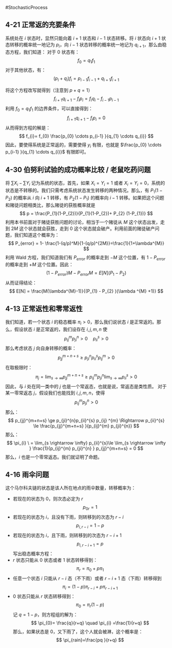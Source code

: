 #StochasticProcess  

## 4-21 正常返的充要条件
系统处在 $i$ 状态时，显然只能向着 $i+1$ 状态和 $i-1$ 状态转移。将 $i$ 状态向 $i+1$ 状态转移的概率统一地记为 $p_{i}$，向 $i-1$ 状态转移的概率统一地记为 $q_{i+1}$，那么由稳态方程，我们知道：
对于 0 状态有：
$$
f_{0}  = q_{1}f_{1}
$$
对于其他状态，有：
$$
(p_{i}+q_{i})f_{i} = p_{i-1} f_{i-1} + q_{i+1} f_{i+1} 
$$

将这个方程改写就得到（注意到 $p+q  =1$）
$$
f_{i+1} q_{i+1} - f_{i} p_{i}  = f_{i} q_{i}  -   f_{i-1} p_{i-1} 
$$
利用 $f_{0} = q_{1} f_{1}$ 的边界条件，可以直接得到：
$$
f_{i+1} q_{i+1}  - f_{i} p_{i}  = 0
$$
从而得到方程的解是：
$$
f_{i}=  f_{0} \frac{p_{0} \cdots  p_{i-1} }{q_{1} \cdots  q_{i}}
$$
因此，要使得系统是正常返的，需要使得 $y_{i}$ 有限，也就是 $\frac{p_{0} \cdots  p_{i-1} }{q_{1} \cdots  q_{i}}$ 有限即可。

## 4-30 伯努利试验的成功概率比较 / 老鼠吃药问题
将 $\sum X_{i} -  \sum Y_{i}$ 记为系统的状态，首先，如果 $X_{i} = Y_{i} = 1$ 或者 $X_{i} = Y_{i}= 0$，系统的状态是不转移的。我们只需考虑系统状态发生转移的两种情况。那么，有 $P_{1}(1-P_{2})$ 的概率从 $i$ 向 $i+1$ 转移，有 $P_{2}(1-P_{1})$ 的概率向 $i-1$ 转移。如果把这个问题和赌徒问题相类比，那么赌徒的获胜概率就是
$$
p = \frac{P_{1}(1-P_{2})}{P_{1}(1-P_{2})+ P_{2} (1-P_{1})}
$$
利用本书前面对于赌徒获胜问题的讨论，相当于一个赌徒从 $M$ 这个状态出发，走到 $2M$ 这个状态就会获胜，走到 $0$ 这个状态就会破产。利用前面的赌徒破产问题，我们知道这个概率为：
$$
P_{error} =  1- \frac{1-(q/p)^M}{1-(q/p)^{2M}}=\frac{1}{1+\lambda^{M}}
$$
利用 Wald 方程，我们知道我们有 $P_{error}$ 的概率走到 $-M$ 这个位置，有 $1-P_{error}$ 的概率走到 $+M$ 这个位置。因此：
$$
(1-P_{error})M - P_{error} M = E[N ] (P_{1} - P_{2} )
$$
从而证得结论：
$$
E[N] = \frac{M(\lambda^{M}-1)}{(P_{1} - P_{2} )(\lambda ^{M} +1)}
$$

## 4-13 正常返性和零常返性
我们知道，若一个状态 $i$ 的稳态概率 $\pi_{i}>0$，那么我们说状态 $i$ 是正常返的。那么，假设状态 $i$ 是正常返的，我们设存在 $i,j,m,n$ 使
$$
p_{ij}^{m} p_{ji}^{n} > 0  \quad p_{ii}^{s} >0
$$
那么考虑状态 $j$ 向自身转移的概率：
$$
p_{jj}^{m+n+s}  \ge  p_{ji}^{n} p_{ii}^{s} p_{ij} ^{m}  > 0 
$$
在取极限时：
$$
\pi_{j} = \lim_{s \rightarrow \infty }p_{jj}^{m+n+s} \ge p_{ij}^{m} p_{ji}^{n} \lim_{s \rightarrow\infty } p_{ii}^{s}  >0
$$
因此，与 $i$ 处在同一类中的 $j$ 也是一个常返态，也就是说，常返态是类性质。
对于某一零常返态 $j$，假设我们也能找到 $i,j,m,n$，使得
$$
p_{ij}^{m} p_{ji}^{n} > 0 
$$
那么：
$$
p_{jj}^{m+n+s} \ge  p_{ji}^{n}p_{ii}^{s} p_{ij} ^{m} \Rightarrow p_{ii}^{s} \le \frac{p_{jj}^{m+n+s} }{p_{ij}^{m} p_{ji}^{n}}
$$
那么：
$$
\pi_{i} \ = \lim_{s \rightarrow \infty} p_{ii}^{s}\le  \lim_{s \rightarrow \infty } \frac{1}{p_{ij}^{m} p_{ji}^{n} } p_{jj}^{m+n+s}  = 0
$$
那么，$i$ 也是一个零常返态。我们就证明了命题。

## 4-16 雨伞问题
这个马尔科夫链的状态是该人所在地点的雨伞数量，转移概率为：
- 若现在的状态为 $0$，则次态必定为 $r$
$$
p_{0r}= 1
$$
- 若现在的状态为 $i$，且没有下雨，则转移到的次态为 $r-i$
$$
p_{i,r-i} = 1- p
$$
- 若现在的状态为 $i$，且下雨，则转移到的次态为 $r-i+1$
$$
p_{i,r-i+1} = p
$$
写出稳态概率方程：
- $r$ 状态只能从 $0$ 状态或者 $1$ 状态转移得到：
$$
\pi_{r} = \pi_{0} + p \pi_{1}
$$
- 任意一个状态 $i$ 只能从 $r-i$ 态（不下雨）或者 $r-i+1$ 态（下雨）转移得到
$$
\pi_{i} = (1-p )\pi_{r-i}  + p \pi_{r-i+1} 
$$
- $0$ 状态只能从 $r$ 状态转移得到：
$$
\pi_{0}=  \pi_{r} (1-p)
$$
记 $q = 1-p$，则方程组的解为：
$$
\pi_{0}= \frac{q}{r+q} \quad  \pi_{i} =\frac{1}{r+q}
$$
那么，如果状态是 $0$，又下雨了，这个人就会被淋，这个概率是：
$$
\pi_{rain}=\frac{pq }{r+q}
$$

